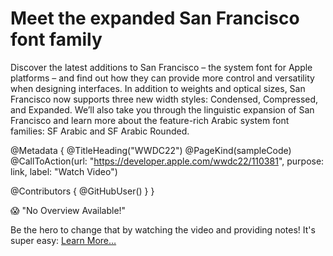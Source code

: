 # Meet the expanded San Francisco font family

Discover the latest additions to San Francisco – the system font for Apple platforms – and find out how they can provide more control and versatility when designing interfaces. In addition to weights and optical sizes, San Francisco now supports three new width styles: Condensed, Compressed, and Expanded. We’ll also take you through the linguistic expansion of San Francisco and learn more about the feature-rich Arabic system font families: SF Arabic and SF Arabic Rounded.

@Metadata {
   @TitleHeading("WWDC22")
   @PageKind(sampleCode)
   @CallToAction(url: "https://developer.apple.com/wwdc22/110381", purpose: link, label: "Watch Video")

   @Contributors {
      @GitHubUser(<replace this with your GitHub handle>)
   }
}

😱 "No Overview Available!"

Be the hero to change that by watching the video and providing notes! It's super easy:
 [Learn More…](https://wwdcnotes.github.io/WWDCNotes/documentation/wwdcnotes/contributing)
